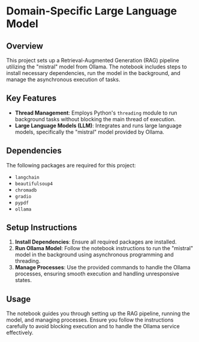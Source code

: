 # Domain-Specific Large Language Model

## Overview
This project sets up a Retrieval-Augmented Generation (RAG) pipeline utilizing the "mistral" model from Ollama. The notebook includes steps to install necessary dependencies, run the model in the background, and manage the asynchronous execution of tasks.

## Key Features
- **Thread Management**: Employs Python's `threading` module to run background tasks without blocking the main thread of execution.
- **Large Language Models (LLM)**: Integrates and runs large language models, specifically the "mistral" model provided by Ollama.

## Dependencies
The following packages are required for this project:
- `langchain`
- `beautifulsoup4`
- `chromadb`
- `gradio`
- `pypdf`
- `ollama`

## Setup Instructions
1. **Install Dependencies**: Ensure all required packages are installed.
2. **Run Ollama Model**: Follow the notebook instructions to run the "mistral" model in the background using asynchronous programming and threading.
3. **Manage Processes**: Use the provided commands to handle the Ollama processes, ensuring smooth execution and handling unresponsive states.

## Usage
The notebook guides you through setting up the RAG pipeline, running the model, and managing processes. Ensure you follow the instructions carefully to avoid blocking execution and to handle the Ollama service effectively.
